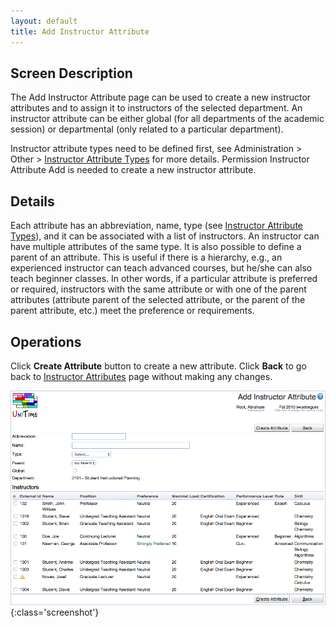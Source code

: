 ```yaml
---
layout: default
title: Add Instructor Attribute
---
```



## Screen Description


 The Add Instructor Attribute page can be used to create a new instructor attributes and to assign it to instructors of the selected department. An instructor attribute can be either global (for all departments of the academic session) or departmental (only related to a particular department).


 Instructor attribute types need to be defined first, see Administration > Other > [Instructor Attribute Types](instructor-attribute-types) for more details. Permission Instructor Attribute Add is needed to create a new instructor attribute.

## Details


 Each attribute has an abbreviation, name, type (see [Instructor Attribute Types](instructor-attribute-types)), and it can be associated with a list of instructors. An instructor can have multiple attributes of the same type. It is also possible to define a parent of an attribute. This is useful if there is a hierarchy, e.g., an experienced instructor can teach advanced courses, but he/she can also teach beginner classes. In other words, if a particular attribute is preferred or required, instructors with the same attribute or with one of the parent attributes (attribute parent of the selected attribute, or the parent of the parent attribute, etc.) meet the preference or requirements.

## Operations


 Click **Create Attribute** button to create a new attribute. Click **Back** to go back to [Instructor Attributes](instructor-attributes) page without making any changes.


![Add Instructor Attribute](images/add-instructor-attribute-1.png){:class='screenshot'}
